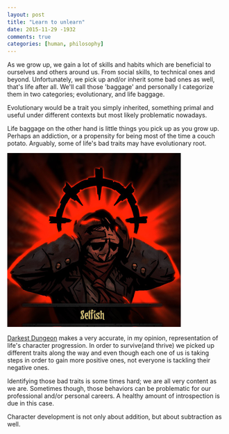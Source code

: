 ```yaml
---
layout: post
title: "Learn to unlearn"
date: 2015-11-29 -1932
comments: true
categories: [human, philosophy]
---
```


As we grow up, we gain a lot of skills and habits which are beneficial to ourselves and others around us. From social skills, to technical ones and beyond. Unfortunately, we pick up and/or inherit some bad ones as well, that's life after all. We'll call those 'baggage' and personally I categorize them in two categories; evolutionary, and life baggage.

Evolutionary would be a trait you simply inherited, something primal and useful under different contexts but most likely problematic nowadays.

Life baggage on the other hand is little things you pick up as you grow up. Perhaps an addiction, or a propensity for being most of the time a couch potato. Arguably, some of life's bad traits may have evolutionary root.

![But I only wanted positive traits. Why do I have to deal with the negative ones as well? :(](/images/posts/selfish.png "Darkest Dungeon")

[Darkest Dungeon](https://store.steampowered.com/app/262060/) makes a very accurate, in my opinion, representation of life's character progression. In order to survive(and thrive) we picked up different traits along the way and even though each one of us is taking steps in order to gain more positive ones, not everyone is tackling their negative ones.

Identifying those bad traits is some times hard; we are all very content as we are. Sometimes though, those behaviors can be problematic for our professional and/or personal careers. A healthy amount of introspection is due in this case.

Character development is not only about addition, but about subtraction as well.
